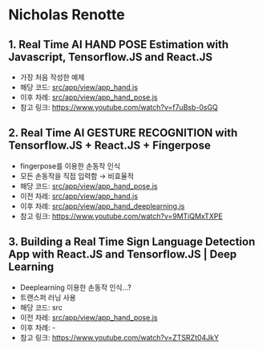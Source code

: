 # Nicholas Renotte

## 1. Real Time AI HAND POSE Estimation with Javascript, Tensorflow.JS and React.JS    
- 가장 처음 작성한 예제
- 해당 코드: [src/app/view/app_hand.js](../react_ex/src/app/view/app_hand.js)
- 이후 차례: [src/app/view/app_hand_pose.js](../react_ex/src/app/view/app_hand_pose.js)
- 참고 링크: https://www.youtube.com/watch?v=f7uBsb-0sGQ

## 2. Real Time AI GESTURE RECOGNITION with Tensorflow.JS + React.JS + Fingerpose
- fingerpose를 이용한 손동작 인식
- 모든 손동작을 직접 입력함 → 비효율적
- 해당 코드: [src/app/view/app_hand_pose.js](../react_ex/src/app/view/app_hand_pose.js)
- 이전 차레: [src/app/view/app_hand.js](../react_ex/src/app/view/app_hand.js)
- 이후 차례: [src/app/view/app_hand_deeplearning.js](../react_ex/src/app/view/app_hand_deeplearning.js)
- 참고 링크: https://www.youtube.com/watch?v=9MTiQMxTXPE

## 3. Building a Real Time Sign Language Detection App with React.JS and Tensorflow.JS | Deep Learning
- Deeplearning 이용한 손동작 인식...?
- 트랜스퍼 러닝 사용
- 해당 코드: src
- 이전 차레: [src/app/view/app_hand_pose.js](../react_ex/src/app/view/app_hand_pose.js)
- 이후 차례: -
- 참고 링크: https://www.youtube.com/watch?v=ZTSRZt04JkY

<!--

# Getting Started with Create React App

This project was bootstrapped with [Create React App](https://github.com/facebook/create-react-app).

## Available Scripts

In the project directory, you can run:

### `npm start`

Runs the app in the development mode.\
Open [http://localhost:3000](http://localhost:3000) to view it in the browser.

The page will reload if you make edits.\
You will also see any lint errors in the console.

### `npm test`

Launches the test runner in the interactive watch mode.\
See the section about [running tests](https://facebook.github.io/create-react-app/docs/running-tests) for more information.

### `npm run build`

Builds the app for production to the `build` folder.\
It correctly bundles React in production mode and optimizes the build for the best performance.

The build is minified and the filenames include the hashes.\
Your app is ready to be deployed!

See the section about [deployment](https://facebook.github.io/create-react-app/docs/deployment) for more information.

### `npm run eject`

**Note: this is a one-way operation. Once you `eject`, you can’t go back!**

If you aren’t satisfied with the build tool and configuration choices, you can `eject` at any time. This command will remove the single build dependency from your project.

Instead, it will copy all the configuration files and the transitive dependencies (webpack, Babel, ESLint, etc) right into your project so you have full control over them. All of the commands except `eject` will still work, but they will point to the copied scripts so you can tweak them. At this point you’re on your own.

You don’t have to ever use `eject`. The curated feature set is suitable for small and middle deployments, and you shouldn’t feel obligated to use this feature. However we understand that this tool wouldn’t be useful if you couldn’t customize it when you are ready for it.

## Learn More

You can learn more in the [Create React App documentation](https://facebook.github.io/create-react-app/docs/getting-started).

To learn React, check out the [React documentation](https://reactjs.org/).

### Code Splitting

This section has moved here: [https://facebook.github.io/create-react-app/docs/code-splitting](https://facebook.github.io/create-react-app/docs/code-splitting)

### Analyzing the Bundle Size

This section has moved here: [https://facebook.github.io/create-react-app/docs/analyzing-the-bundle-size](https://facebook.github.io/create-react-app/docs/analyzing-the-bundle-size)

### Making a Progressive Web App

This section has moved here: [https://facebook.github.io/create-react-app/docs/making-a-progressive-web-app](https://facebook.github.io/create-react-app/docs/making-a-progressive-web-app)

### Advanced Configuration

This section has moved here: [https://facebook.github.io/create-react-app/docs/advanced-configuration](https://facebook.github.io/create-react-app/docs/advanced-configuration)

### Deployment

This section has moved here: [https://facebook.github.io/create-react-app/docs/deployment](https://facebook.github.io/create-react-app/docs/deployment)

### `npm run build` fails to minify

This section has moved here: [https://facebook.github.io/create-react-app/docs/troubleshooting#npm-run-build-fails-to-minify](https://facebook.github.io/create-react-app/docs/troubleshooting#npm-run-build-fails-to-minify)
-->

